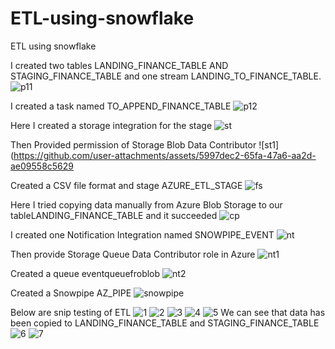 # ETL-using-snowflake
ETL using snowflake

I created two tables LANDING_FINANCE_TABLE AND STAGING_FINANCE_TABLE and one stream LANDING_TO_FINANCE_TABLE.
![p11](https://github.com/user-attachments/assets/52af5b1b-e785-4385-a7ac-daaccf492e83)

I created a task named TO_APPEND_FINANCE_TABLE
![p12](https://github.com/user-attachments/assets/ceaa074e-c003-405e-bf93-c16cf7a97251)

Here I created a storage integration for the stage 
![st](https://github.com/user-attachments/assets/4a5c0fed-d5c9-4377-a2ea-c72c86f36ce4)

Then Provided permission of Storage Blob Data Contributor 
![st1](https://github.com/user-attachments/assets/5997dec2-65fa-47a6-aa2d-ae09558c5629

Created a CSV file format and stage AZURE_ETL_STAGE
![fs](https://github.com/user-attachments/assets/6d42c48b-f758-4cf0-8238-44455835224d)

Here I tried copying data manually from Azure Blob Storage to our tableLANDING_FINANCE_TABLE and it succeeded 
![cp](https://github.com/user-attachments/assets/b48df6d9-dd41-4f1a-a0e2-a57d127688cd)

I created one Notification Integration named SNOWPIPE_EVENT
![nt](https://github.com/user-attachments/assets/2dbfff0e-4f3a-47eb-a19d-9c2a9e4bae45)

Then provide Storage Queue Data Contributor role in Azure 
![nt1](https://github.com/user-attachments/assets/defb436f-d366-4891-a77b-c520c47b792d)

Created a queue eventqueuefroblob 
![nt2](https://github.com/user-attachments/assets/25c02523-bc1d-4c5a-a1b9-034b98589aa8)

Created a Snowpipe AZ_PIPE
![snowpipe](https://github.com/user-attachments/assets/d21e0378-b38a-452e-b4ca-74a363a6b285)

Below are snip testing of ETL
![1](https://github.com/user-attachments/assets/30713fb8-5bbe-4a98-8748-2b0eea41ad2e)
![2](https://github.com/user-attachments/assets/57325198-1d74-40fa-8e55-b7c882d17542)
![3](https://github.com/user-attachments/assets/db7e9c71-a420-4793-8e5d-e0c0e69d0507)
![4](https://github.com/user-attachments/assets/5ea2c1f4-3d0c-41d9-94b2-d241242395f9)
![5](https://github.com/user-attachments/assets/dea6e1c1-504f-42b3-b1e7-315aba89fc5d)
We can see that data has been copied to LANDING_FINANCE_TABLE and STAGING_FINANCE_TABLE
![6](https://github.com/user-attachments/assets/e65546e5-9310-4f00-afe0-228945247d07)
![7](https://github.com/user-attachments/assets/71e2fd64-78af-402a-b457-476dedc8a992)



